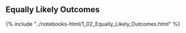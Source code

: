 Equally Likely Outcomes
------

{% include "../notebooks-html/1_02_Equally_Likely_Outcomes.html" %}
